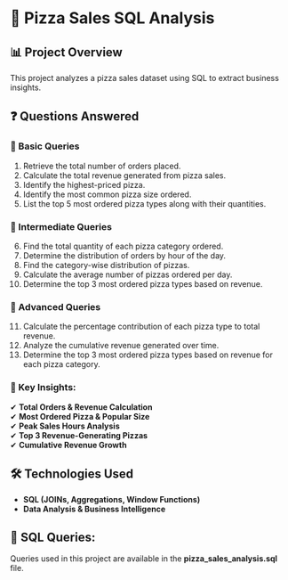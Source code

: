 # 🍕 Pizza Sales SQL Analysis

## 📊 Project Overview
This project analyzes a pizza sales dataset using SQL to extract business insights.

## ❓ Questions Answered  

### 🔹 Basic Queries
1. Retrieve the total number of orders placed.  
2. Calculate the total revenue generated from pizza sales.  
3. Identify the highest-priced pizza.  
4. Identify the most common pizza size ordered.  
5. List the top 5 most ordered pizza types along with their quantities.  

### 🔹 Intermediate Queries
6. Find the total quantity of each pizza category ordered.  
7. Determine the distribution of orders by hour of the day.  
8. Find the category-wise distribution of pizzas.  
9. Calculate the average number of pizzas ordered per day.  
10. Determine the top 3 most ordered pizza types based on revenue.  

### 🔹 Advanced Queries
11. Calculate the percentage contribution of each pizza type to total revenue.  
12. Analyze the cumulative revenue generated over time.  
13. Determine the top 3 most ordered pizza types based on revenue for each pizza category. 

### 🔹 Key Insights:
✔ **Total Orders & Revenue Calculation**  
✔ **Most Ordered Pizza & Popular Size**  
✔ **Peak Sales Hours Analysis**  
✔ **Top 3 Revenue-Generating Pizzas**  
✔ **Cumulative Revenue Growth**

## 🛠 Technologies Used
- **SQL (JOINs, Aggregations, Window Functions)**
- **Data Analysis & Business Intelligence**

## 📁 SQL Queries:
Queries used in this project are available in the **pizza_sales_analysis.sql** file.



